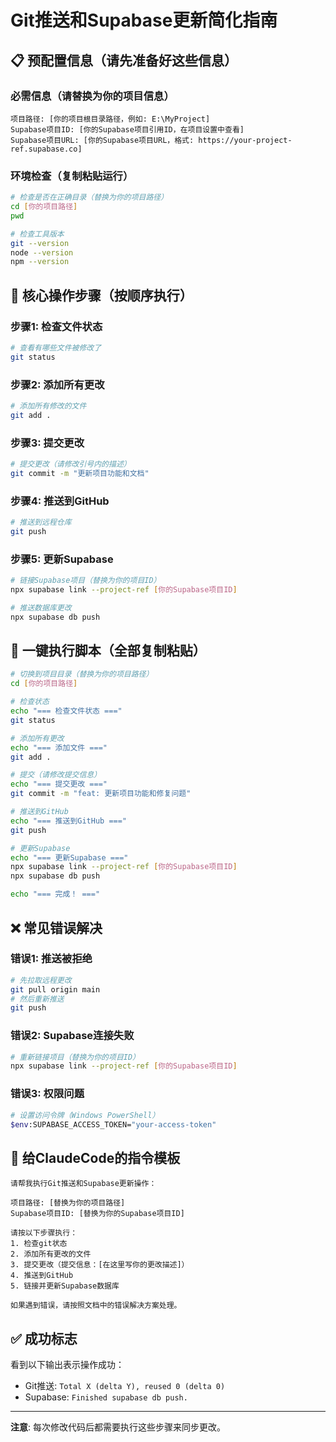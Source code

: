# Git推送和Supabase更新简化指南

## 📋 预配置信息（请先准备好这些信息）

### 必需信息（请替换为你的项目信息）
```
项目路径: [你的项目根目录路径，例如: E:\MyProject]
Supabase项目ID: [你的Supabase项目引用ID，在项目设置中查看]
Supabase项目URL: [你的Supabase项目URL，格式: https://your-project-ref.supabase.co]
```

### 环境检查（复制粘贴运行）
```bash
# 检查是否在正确目录（替换为你的项目路径）
cd [你的项目路径]
pwd

# 检查工具版本
git --version
node --version
npm --version
```

## 🚀 核心操作步骤（按顺序执行）

### 步骤1: 检查文件状态
```bash
# 查看有哪些文件被修改了
git status
```

### 步骤2: 添加所有更改
```bash
# 添加所有修改的文件
git add .
```

### 步骤3: 提交更改
```bash
# 提交更改（请修改引号内的描述）
git commit -m "更新项目功能和文档"
```

### 步骤4: 推送到GitHub
```bash
# 推送到远程仓库
git push
```

### 步骤5: 更新Supabase
```bash
# 链接Supabase项目（替换为你的项目ID）
npx supabase link --project-ref [你的Supabase项目ID]

# 推送数据库更改
npx supabase db push
```

## 🔧 一键执行脚本（全部复制粘贴）

```bash
# 切换到项目目录（替换为你的项目路径）
cd [你的项目路径]

# 检查状态
echo "=== 检查文件状态 ==="
git status

# 添加所有更改
echo "=== 添加文件 ==="
git add .

# 提交（请修改提交信息）
echo "=== 提交更改 ==="
git commit -m "feat: 更新项目功能和修复问题"

# 推送到GitHub
echo "=== 推送到GitHub ==="
git push

# 更新Supabase
echo "=== 更新Supabase ==="
npx supabase link --project-ref [你的Supabase项目ID]
npx supabase db push

echo "=== 完成！ ==="
```

## ❌ 常见错误解决

### 错误1: 推送被拒绝
```bash
# 先拉取远程更改
git pull origin main
# 然后重新推送
git push
```

### 错误2: Supabase连接失败
```bash
# 重新链接项目（替换为你的项目ID）
npx supabase link --project-ref [你的Supabase项目ID]
```

### 错误3: 权限问题
```bash
# 设置访问令牌（Windows PowerShell）
$env:SUPABASE_ACCESS_TOKEN="your-access-token"
```

## 📝 给ClaudeCode的指令模板

```
请帮我执行Git推送和Supabase更新操作：

项目路径: [替换为你的项目路径]
Supabase项目ID: [替换为你的Supabase项目ID]

请按以下步骤执行：
1. 检查git状态
2. 添加所有更改的文件
3. 提交更改（提交信息：[在这里写你的更改描述]）
4. 推送到GitHub
5. 链接并更新Supabase数据库

如果遇到错误，请按照文档中的错误解决方案处理。
```

## ✅ 成功标志

看到以下输出表示操作成功：
- Git推送: `Total X (delta Y), reused 0 (delta 0)`
- Supabase: `Finished supabase db push.`

---

**注意**: 每次修改代码后都需要执行这些步骤来同步更改。